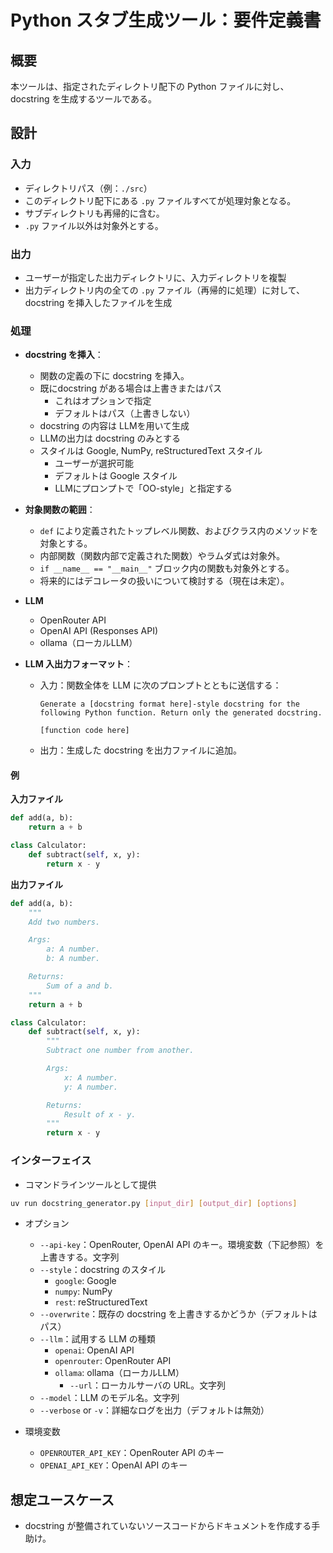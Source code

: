 # Python スタブ生成ツール：要件定義書

## 概要

本ツールは、指定されたディレクトリ配下の Python ファイルに対し、docstring を生成するツールである。

## 設計

### 入力

- ディレクトリパス（例：`./src`）
- このディレクトリ配下にある `.py` ファイルすべてが処理対象となる。
- サブディレクトリも再帰的に含む。
- `.py` ファイル以外は対象外とする。

### 出力

- ユーザーが指定した出力ディレクトリに、入力ディレクトリを複製
- 出力ディレクトリ内の全ての `.py` ファイル（再帰的に処理）に対して、docstring を挿入したファイルを生成

### 処理

- **docstring を挿入**：
  - 関数の定義の下に docstring を挿入。
  - 既にdocstring がある場合は上書きまたはパス
    - これはオプションで指定
    - デフォルトはパス（上書きしない）
  - docstring の内容は LLMを用いて生成
  - LLMの出力は docstring のみとする
  - スタイルは Google, NumPy, reStructuredText スタイル
    - ユーザーが選択可能
    - デフォルトは Google スタイル
    - LLMにプロンプトで「OO-style」と指定する

- **対象関数の範囲**：

  - `def` により定義されたトップレベル関数、およびクラス内のメソッドを対象とする。
  - 内部関数（関数内部で定義された関数）やラムダ式は対象外。
  - `if __name__ == "__main__"` ブロック内の関数も対象外とする。
  - 将来的にはデコレータの扱いについて検討する（現在は未定）。

- **LLM**

  - OpenRouter API
  - OpenAI API (Responses API)
  - ollama（ローカルLLM）

- **LLM 入出力フォーマット**：

  - 入力：関数全体を LLM に次のプロンプトとともに送信する：
    
    ```text
    Generate a [docstring format here]-style docstring for the following Python function. Return only the generated docstring.

    [function code here]
    ```

  - 出力：生成した docstring を出力ファイルに追加。

#### 例

**入力ファイル**

```python
def add(a, b):
    return a + b

class Calculator:
    def subtract(self, x, y):
        return x - y
```

**出力ファイル**

```python
def add(a, b):
    """
    Add two numbers.

    Args:
        a: A number.
        b: A number.

    Returns:
        Sum of a and b.
    """
    return a + b

class Calculator:
    def subtract(self, x, y):
        """
        Subtract one number from another.

        Args:
            x: A number.
            y: A number.

        Returns:
            Result of x - y.
        """
        return x - y
```

### インターフェイス

- コマンドラインツールとして提供

```bash
uv run docstring_generator.py [input_dir] [output_dir] [options]
```

- オプション

  - `--api-key`：OpenRouter, OpenAI API のキー。環境変数（下記参照）を上書きする。文字列
  - `--style`：docstring のスタイル
    - `google`: Google
    - `numpy`: NumPy
    - `rest`: reStructuredText
  - `--overwrite`：既存の docstring を上書きするかどうか（デフォルトはパス）
  - `--llm`：試用する LLM の種類
    - `openai`: OpenAI API
    - `openrouter`: OpenRouter API
    - `ollama`: ollama（ローカルLLM）
      - `--url`：ローカルサーバの URL。文字列
  - `--model`：LLM のモデル名。文字列
  - `--verbose` or `-v`：詳細なログを出力（デフォルトは無効）

- 環境変数

  - `OPENROUTER_API_KEY`：OpenRouter API のキー
  - `OPENAI_API_KEY`：OpenAI API のキー

## 想定ユースケース

- docstring が整備されていないソースコードからドキュメントを作成する手助け。
